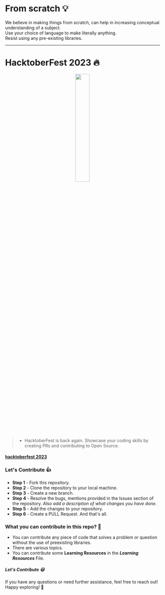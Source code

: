 # From scratch :bulb:
We believe in making things from scratch, can help in increasing conceptual understanding of a subject.<br>
Use your choice of language to make literally anything.<br>
Resist using any pre-existing libraries.

---

# HacktoberFest 2023 :fire:

<p align="center">
    <a href="https://hacktoberfest.com//">
        <img src="https://hacktoberfest.com/_next/static/media/logo-hacktoberfest--horizontal.ebc5fdc8.svg" width="30%">
    </a>
</p>

> - HacktoberFest is back again. Showcase your coding skills by creating PRs and contributing to Open Source.

#### [hacktoberfest 2023](https://hacktoberfest.com/)

### Let's Contribute :+1:

- **Step 1** - Fork this repository.
- **Step 2** - Clone the repository to your local machine.
- **Step 3** - Create a new branch.
- **Step 4** - Resolve the bugs, mentions provided in the Issues section of the repository. _Also add a description of what changes you have done_.
- **Step 5** - Add the changes to your repository.
- **Step 6** - Create a PULL Request. And that's all.

### What you can contribute in this repo? :punch:

- You can contribute any piece of code that solves a problem or question without the use of preexisting libraries.
- There are various topics.
- You can contribute some **Learning Resources** in the **_Learning Resources_** File.

##### Let's Contribute :smiley:

If you have any questions or need further assistance, feel free to reach out! Happy exploring! 🚴

